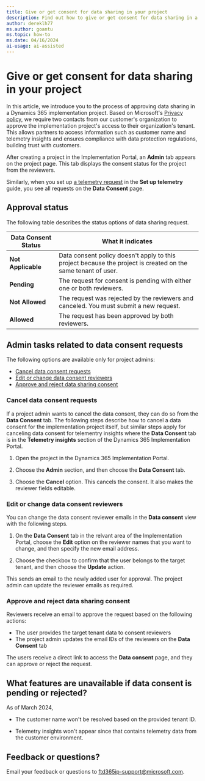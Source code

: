 ```yaml
---
title: Give or get consent for data sharing in your project
description: Find out how to give or get consent for data sharing in a Dynamics 365 implementation project and what features depend on it.
author: dereklh77
ms.author: goantu
ms.topic: how-to
ms.date: 04/16/2024
ai-usage: ai-assisted
---
```


# Give or get consent for data sharing in your project

In this article, we introduce you to the process of approving data sharing in a Dynamics 365 implementation project. Based on Microsoft's [Privacy policy](https://privacy.microsoft.com/privacystatement), we require two contacts from our customer's organization to approve the implementation project's access to their organization's tenant. This allows partners to access information such as customer name and telemetry insights and ensures compliance with data protection regulations, building trust with customers.

After creating a project in the Implementation Portal, an **Admin** tab appears on the project page. This tab displays the consent status for the project from the reviewers.  

Similarly, when you set up [a telemetry request](telemetry-insights.md) in the **Set up telemetry** guide, you see all requests on the **Data Consent** page.  

## Approval status

The following table describes the status options of data sharing request.

| **Data Consent Status** | **What it indicates** |
|-------------------------|-------------------------|
| **Not Applicable** | Data consent policy doesn't apply to this project because the project is created on the same tenant of user. |
| **Pending** | The request for consent is pending with either one or both reviewers. |
| **Not Allowed** | The request was rejected by the reviewers and canceled. You must submit a new request. |
| **Allowed** | The request has been approved by both reviewers. |

## Admin tasks related to data consent requests

The following options are available only for project admins:

- [Cancel data consent requests](#cancel-data-consent-requests)  
- [Edit or change data consent reviewers](#edit-or-change-data-consent-reviewers)  
- [Approve and reject data sharing consent](#approve-and-reject-data-sharing-consent)  

### Cancel data consent requests

If a project admin wants to cancel the data consent, they can do so from the **Data Consent** tab. The following steps describe how to cancel a data consent for the implementation project itself, but similar steps apply for canceling data consent for telementry insights where the **Data Consent** tab is in the **Telemetry insights** section of the Dynamics 365 Implementation Portal.  

1. Open the project in the Dynamics 365 Implementation Portal.

2. Choose the **Admin** section, and then choose the **Data Consent** tab.

3. Choose the **Cancel** option. This cancels  the consent. It also makes the reviewer fields editable.

### Edit or change data consent reviewers

You can change the data consent reviewer emails in the **Data consent** view with the following steps.

1. On the **Data Consent** tab in the relvant area of the Implementation Portal, choose the **Edit** option on the reviewer names that you want to change, and then specify the new email address.  

2. Choose the checkbox to confirm that the user belongs to the target tenant, and then choose the **Update** action.

This sends an email to the newly added user for approval. The project admin can update the reviewer emails as required.

### Approve and reject data sharing consent

Reviewers receive an email to approve the request based on the following actions:

- The user provides the target tenant data to consent reviewers
- The project admin updates the email IDs of the reviewers on the **Data Consent** tab

The users receive a direct link to access the **Data consent** page, and they can approve or reject the request.

## What features are unavailable if data consent is pending or rejected?

As of March 2024,

- The customer name won't be resolved based on the provided tenant ID.

- Telemetry insights won't appear since that contains telemetry data from the customer environment.

## Feedback or questions?

Email your feedback or questions to [ftd365ip-support@microsoft.com](mailto:ftd365ip-support@microsoft.com).  
